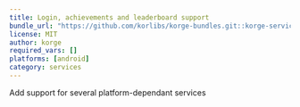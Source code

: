 ```yaml
---
title: Login, achievements and leaderboard support
bundle_url: "https://github.com/korlibs/korge-bundles.git::korge-services::1f15b6228bfe9deeccb995aff950c04923cebee6"
license: MIT
author: korge
required_vars: []
platforms: [android]
category: services
---
```


Add support for several platform-dependant services
